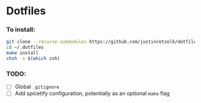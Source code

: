 # Dotfiles

### To install:
```bash
git clone --recurse-submodules https://github.com/justinretzolk/dotfiles.git ~/.dotfiles
cd ~/.dotfiles
make install
chsh -s $(which zsh)
```

### TODO:

-[ ] Global `.gitignore`
-[ ] Add spicetify configuration, potentially as an optional `make` flag
